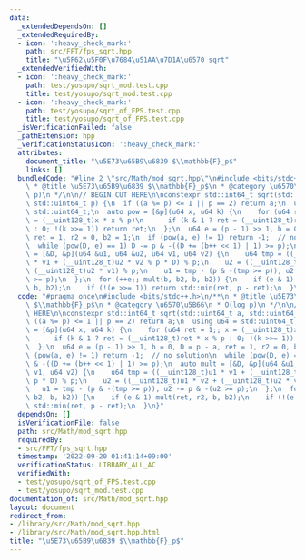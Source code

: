 ```yaml
---
data:
  _extendedDependsOn: []
  _extendedRequiredBy:
  - icon: ':heavy_check_mark:'
    path: src/FFT/fps_sqrt.hpp
    title: "\u5F62\u5F0F\u7684\u51AA\u7D1A\u6570 sqrt"
  _extendedVerifiedWith:
  - icon: ':heavy_check_mark:'
    path: test/yosupo/sqrt_mod.test.cpp
    title: test/yosupo/sqrt_mod.test.cpp
  - icon: ':heavy_check_mark:'
    path: test/yosupo/sqrt_of_FPS.test.cpp
    title: test/yosupo/sqrt_of_FPS.test.cpp
  _isVerificationFailed: false
  _pathExtension: hpp
  _verificationStatusIcon: ':heavy_check_mark:'
  attributes:
    document_title: "\u5E73\u65B9\u6839 $\\mathbb{F}_p$"
    links: []
  bundledCode: "#line 2 \"src/Math/mod_sqrt.hpp\"\n#include <bits/stdc++.h>\n/**\n\
    \ * @title \u5E73\u65B9\u6839 $\\mathbb{F}_p$\n * @category \u6570\u5B66\n * O(log\
    \ p)\n */\n\n// BEGIN CUT HERE\n\nconstexpr std::int64_t sqrt(std::uint64_t a,\
    \ std::uint64_t p) {\n  if ((a %= p) <= 1 || p == 2) return a;\n  using u64 =\
    \ std::uint64_t;\n  auto pow = [&p](u64 x, u64 k) {\n    for (u64 ret = 1;; x\
    \ = (__uint128_t)x * x % p)\n      if (k & 1 ? ret = (__uint128_t)ret * x % p\
    \ : 0; !(k >>= 1)) return ret;\n  };\n  u64 e = (p - 1) >> 1, b = 0, D = p - a,\
    \ ret = 1, r2 = 0, b2 = 1;\n  if (pow(a, e) != 1) return -1;  // no solution\n\
    \  while (pow(D, e) == 1) D -= p & -((D += (b++ << 1) | 1) >= p);\n  auto mult\
    \ = [&D, &p](u64 &u1, u64 &u2, u64 v1, u64 v2) {\n    u64 tmp = ((__uint128_t)u1\
    \ * v1 + (__uint128_t)u2 * v2 % p * D) % p;\n    u2 = ((__uint128_t)u1 * v2 +\
    \ (__uint128_t)u2 * v1) % p;\n    u1 = tmp - (p & -(tmp >= p)), u2 -= p & -(u2\
    \ >= p);\n  };\n  for (++e;; mult(b, b2, b, b2)) {\n    if (e & 1) mult(ret, r2,\
    \ b, b2);\n    if (!(e >>= 1)) return std::min(ret, p - ret);\n  }\n}\n"
  code: "#pragma once\n#include <bits/stdc++.h>\n/**\n * @title \u5E73\u65B9\u6839\
    \ $\\mathbb{F}_p$\n * @category \u6570\u5B66\n * O(log p)\n */\n\n// BEGIN CUT\
    \ HERE\n\nconstexpr std::int64_t sqrt(std::uint64_t a, std::uint64_t p) {\n  if\
    \ ((a %= p) <= 1 || p == 2) return a;\n  using u64 = std::uint64_t;\n  auto pow\
    \ = [&p](u64 x, u64 k) {\n    for (u64 ret = 1;; x = (__uint128_t)x * x % p)\n\
    \      if (k & 1 ? ret = (__uint128_t)ret * x % p : 0; !(k >>= 1)) return ret;\n\
    \  };\n  u64 e = (p - 1) >> 1, b = 0, D = p - a, ret = 1, r2 = 0, b2 = 1;\n  if\
    \ (pow(a, e) != 1) return -1;  // no solution\n  while (pow(D, e) == 1) D -= p\
    \ & -((D += (b++ << 1) | 1) >= p);\n  auto mult = [&D, &p](u64 &u1, u64 &u2, u64\
    \ v1, u64 v2) {\n    u64 tmp = ((__uint128_t)u1 * v1 + (__uint128_t)u2 * v2 %\
    \ p * D) % p;\n    u2 = ((__uint128_t)u1 * v2 + (__uint128_t)u2 * v1) % p;\n \
    \   u1 = tmp - (p & -(tmp >= p)), u2 -= p & -(u2 >= p);\n  };\n  for (++e;; mult(b,\
    \ b2, b, b2)) {\n    if (e & 1) mult(ret, r2, b, b2);\n    if (!(e >>= 1)) return\
    \ std::min(ret, p - ret);\n  }\n}"
  dependsOn: []
  isVerificationFile: false
  path: src/Math/mod_sqrt.hpp
  requiredBy:
  - src/FFT/fps_sqrt.hpp
  timestamp: '2022-09-20 01:41:14+09:00'
  verificationStatus: LIBRARY_ALL_AC
  verifiedWith:
  - test/yosupo/sqrt_of_FPS.test.cpp
  - test/yosupo/sqrt_mod.test.cpp
documentation_of: src/Math/mod_sqrt.hpp
layout: document
redirect_from:
- /library/src/Math/mod_sqrt.hpp
- /library/src/Math/mod_sqrt.hpp.html
title: "\u5E73\u65B9\u6839 $\\mathbb{F}_p$"
---
```

